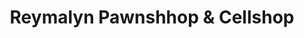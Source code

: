 ---
title: "Reymalyn Pawnshhop & Cellshop"
url: /san-pablo/reymalyn-pawnshhop-and-cellshop/
shop: pawnbroker
---